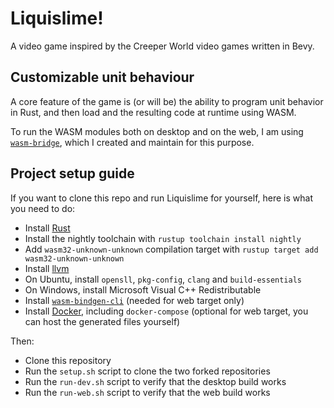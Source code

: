 # Liquislime!

A video game inspired by the Creeper World video games written in Bevy.

## Customizable unit behaviour

A core feature of the game is (or will be) the ability to program unit behavior in Rust, and then
load and the resulting code at runtime using WASM.

To run the WASM modules both on desktop and on the web, I am using [`wasm-bridge`](https://github.com/kajacx/wasm-bridge),
which I created and maintain for this purpose.

## Project setup guide

If you want to clone this repo and run Liquislime for yourself, here is what you need to do:

- Install [Rust](https://www.rust-lang.org/tools/install)
- Install the nightly toolchain with `rustup toolchain install nightly`
- Add `wasm32-unknown-unknown` compilation target with `rustup target add wasm32-unknown-unknown`
- Install [llvm](https://releases.llvm.org/download.html)
- On Ubuntu, install `opensll`, `pkg-config`, `clang` and `build-essentials`
- On Windows, install Microsoft Visual C++ Redistributable
- Install [`wasm-bindgen-cli`](https://rustwasm.github.io/wasm-bindgen/reference/cli.html) (needed for web target only)
- Install [Docker](https://docs.docker.com/get-docker/), including `docker-compose`
  (optional for web target, you can host the generated files yourself)

Then:

- Clone this repository
- Run the `setup.sh` script to clone the two forked repositories
- Run the `run-dev.sh` script to verify that the desktop build works
- Run the `run-web.sh` script to verify that the web build works
